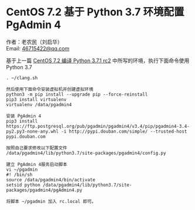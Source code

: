 # CentOS 7.2 基于 Python 3.7 环境配置 PgAdmin 4
作者：老农民（刘启华）  
Email: 46715422@qq.com
  
基于上一篇 [CentOS 7.2 编译 Python 3.7.1 rc2](20181018_01.md) 中所写的环境，执行下面命令使用 Python 3.7
    
    . ~/clang.sh
    
    然后使用下面命令安装虚拟机并创建虚拟环境
    python3 -m pip install --upgrade pip --force-reinstall
    pip3 install virtualenv
	virtualenv /data/pgadmin4
    
    安装 PgAdmin 4
    pip3 install https://ftp.postgresql.org/pub/pgadmin/pgadmin4/v3.4/pip/pgadmin4-3.4-py2.py3-none-any.whl -i http://pypi.douban.com/simple/ --trusted-host pypi.douban.com
    
    按照自己要求修改以下配置文件
    /data/pgadmin4/lib/python3.7/site-packages/pgadmin4/config.py
    
    建立 PgAdmin 4服务启动脚本
    vi ~/pgadmin
    #! /bin/sh
    source /data/pgadmin4/bin/activate
    setsid python /data/pgadmin4/lib/python3.7/site-packages/pgadmin4/pgAdmin4.py
    	
    将脚本 ~/pgadmin 加入 rc.local 即可。
    